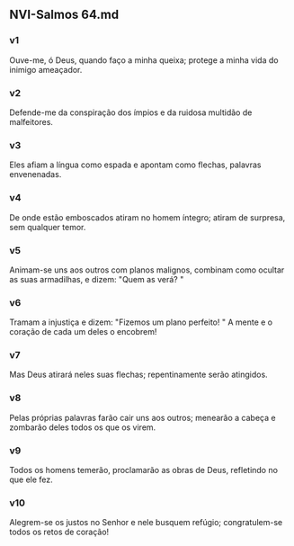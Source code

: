 ## NVI-Salmos 64.md
### v1
 Ouve-me, ó Deus, quando faço a minha queixa; protege a minha vida do inimigo ameaçador.
### v2
 Defende-me da conspiração dos ímpios e da ruidosa multidão de malfeitores.
### v3
 Eles afiam a língua como espada e apontam como flechas, palavras envenenadas.
### v4
 De onde estão emboscados atiram no homem íntegro; atiram de surpresa, sem qualquer temor.
### v5
 Animam-se uns aos outros com planos malignos, combinam como ocultar as suas armadilhas, e dizem: "Quem as verá? "
### v6
 Tramam a injustiça e dizem: "Fizemos um plano perfeito! " A mente e o coração de cada um deles o encobrem!
### v7
 Mas Deus atirará neles suas flechas; repentinamente serão atingidos.
### v8
 Pelas próprias palavras farão cair uns aos outros; menearão a cabeça e zombarão deles todos os que os virem.
### v9
 Todos os homens temerão, proclamarão as obras de Deus, refletindo no que ele fez.
### v10
 Alegrem-se os justos no Senhor e nele busquem refúgio; congratulem-se todos os retos de coração!
